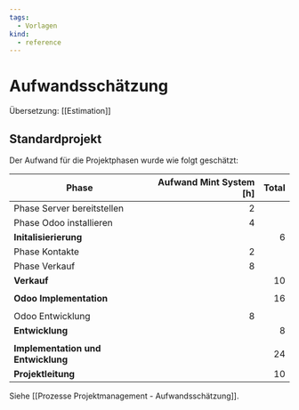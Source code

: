 ```yaml
---
tags:
  - Vorlagen
kind:
  - reference
---
```

# Aufwandsschätzung

Übersetzung: [[Estimation]]

## Standardprojekt

Der Aufwand für die Projektphasen wurde wie folgt geschätzt:

| Phase                              | Aufwand Mint System [h] | Total |
| ---------------------------------- | ----------------------: | ----: |
| Phase Server bereitstellen         |                       2 |       |
| Phase Odoo installieren            |                       4 |       |
| **Initalisierierung**              |                         |     6 |
| Phase Kontakte                     |                       2 |       |
| Phase Verkauf                      |                       8 |       |
| **Verkauf**                        |                         |    10 |
|                                    |                         |       |
| **Odoo Implementation**            |                         |    16 |
|                                    |                         |       |
| Odoo  Entwicklung                  |                       8 |       |
| **Entwicklung**                    |                         |     8 |
|                                    |                         |       |
| **Implementation und Entwicklung** |                         |    24 |
| **Projektleitung**                 |                         |    10 |

Siehe [[Prozesse Projektmanagement - Aufwandsschätzung]].